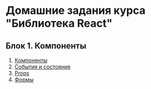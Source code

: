 # Домашние задания курса "Библиотека React"

## Блок 1. Компоненты

1. [Компоненты](./components/)
2. [События и состояния](./events-state/)
3. [Props](./props/)
4. [Формы](./forms)

<!-- ## Блок 2. Продвинутые техники, одностраничные приложения -->